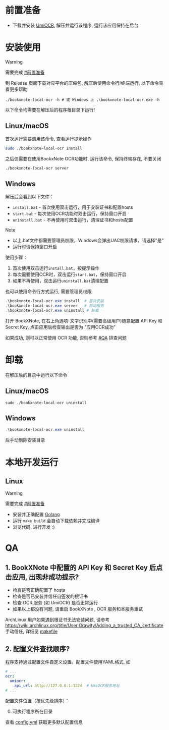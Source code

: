 # 前置准备
- 下载并安装 [UmiOCR](https://github.com/hiroi-sora/Umi-OCR), 解压并运行该程序, 运行该应用保持在后台

# 安装使用
> [!warning]
> 需要完成 [#前置准备](#前置准备)

到 Release 页面下载对应平台的压缩包, 解压后使用命令行/终端运行, 以下命令查看更多帮助
```
./bookxnote-local-ocr -h # 或 Windows 上 .\bookxnote-local-ocr.exe -h
```

以下命令均需要在解压后的程序根目录下运行!

## Linux/macOS

首次运行需要调用该命令, 查看运行提示操作
```sh
sudo ./bookxnote-local-ocr install
```

之后仅需要在使用BookxNote OCR功能时, 运行该命令, 保持终端存在, 不要关闭
```sh
./bookxnote-local-ocr server
```

## Windows

解压后会看到以下文件：
- `install.bat` - 首次使用双击运行，用于安装证书和配置hosts
- `start.bat` - 每次使用OCR功能时双击运行，保持窗口开启
- `uninstall.bat` - 不再使用时双击运行，清理证书和hosts配置

> [!note]
> - 以上.bat文件都需要管理员权限，Windows会弹出UAC权限请求，请选择"是"
> - 运行时请保持窗口开启

使用步骤：
1. 首次使用双击运行`install.bat`，按提示操作
2. 每次需要使用OCR时，双击运行`start.bat`，保持窗口开启
3. 如果不再使用，双击运行`uninstall.bat`清理配置

也可以使用命令行方式运行, 需要管理员权限
```powershell
.\bookxnote-local-ocr.exe install  # 首次安装
.\bookxnote-local-ocr.exe server   # 启动服务
.\bookxnote-local-ocr.exe uninstall # 卸载
```

打开 BookXNote, 在右上角选项-文字识别中(需要高级用户)随意配置 API Key 和 Secret Key, 点击应用后检查输出是否为 "应用OCR成功"

如果成功, 则可以正常使用 OCR 功能, 否则参考 [#QA](#QA) 排查问题

# 卸载

在解压后的目录中运行以下命令

## Linux/macOS
```
sudo ./bookxnote-local-ocr uninstall
```

## Windows
```powershell
.\bookxnote-local-ocr.exe uninstall
```
后手动删除安装目录

# 本地开发运行
## Linux
> [!warning]
> 需要完成 [#前置准备](#前置准备)

- 安装并正确配置 [Golang](https://go.dev/doc/install)
- 运行 `make build` 会自动下载依赖并完成编译
- 浏览代码, 进行开发 :)


# QA

## 1. BookXNote 中配置的 API Key 和 Secret Key 后点击应用, 出现非成功提示?

- 检查是否正确配置了 hosts
- 检查是否已安装并信任自签发的根证书
- 检查 OCR 服务 (如 UmiOCR) 是否正常运行
- 如果以上都没有问题, 请重启 BookXNote , OCR 服务和本服务重试

ArchLinux 用户如果遇到根证书无法安装问题, 请参考 https://wiki.archlinux.org/title/User:Grawity/Adding_a_trusted_CA_certificate 手动信任, 详细见 [makefile](../Makefile)


## 2. 配置文件查找顺序?

程序支持通过配置文件自定义设置。配置文件使用YAML格式, 如

```yaml
# ...
ocr:
  umiocr:
    api_url: http://127.0.0.1:1224  # UmiOCR服务地址
# ...
```

配置文件位置（按优先级排序）：

0. 可执行程序所在目录

<!-- ### Linux
1. ~/.local/share/bookxnote-local-ocr/config.yml
2. ~/.config/bookxnote-local-ocr/config.yml

### macOS
1. ~/Library/Application Support/bookxnote-local-ocr/config.yml

### Windows
1. %APPDATA%/bookxnote-local-ocr/config.yml -->

查看 [config.yml](../artifact/config.yml) 获取更多默认配置信息
